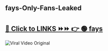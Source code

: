 
 ## fays-Only-Fans-Leaked

# <h2><a href="https://clipsfans.com/fays&ref=git">🔗 Click to LINKS ⏩⏩ 👉 🟢 fays </a></h2>

<a href="https://clipsfans.com/fays&ref=git" rel="nofollow" data-target="animated-image.originalLink"><img src="https://i.ibb.co.com/xMMVF88/686577567.gif" alt="Viral Video Original" style="max-width: 100%; display: inline-block;" data-target="animated-image.originalImage"></a>

